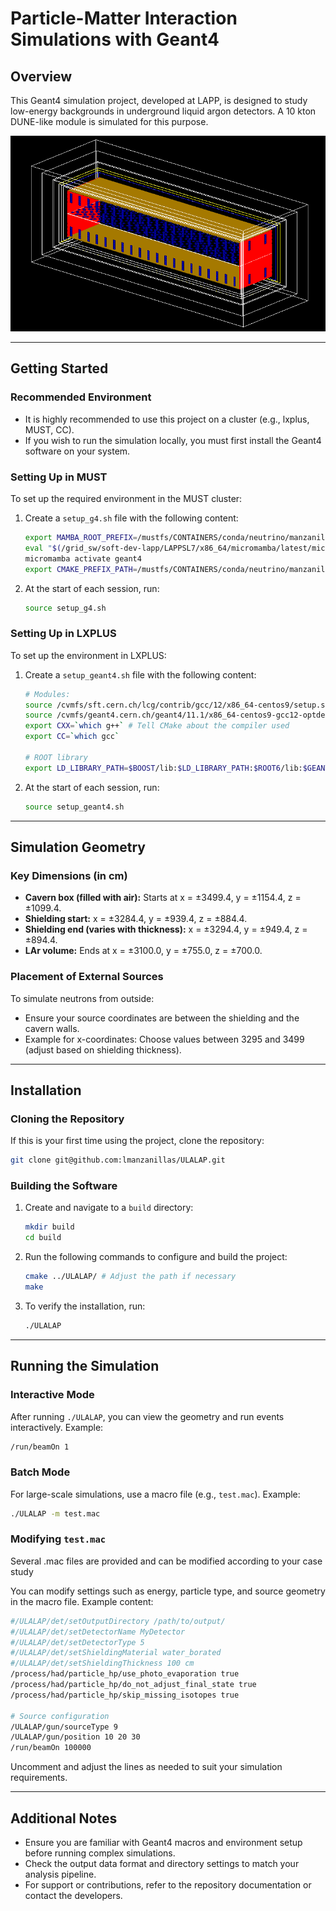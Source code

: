 # Particle-Matter Interaction Simulations with Geant4

## Overview

This Geant4 simulation project, developed at LAPP, is designed to study low-energy backgrounds in underground liquid argon detectors. A 10 kton DUNE-like module is simulated for this purpose.

![Alt text](images/10kton_LAr_module.png)

---

## Getting Started

### Recommended Environment

- It is highly recommended to use this project on a cluster (e.g., lxplus, MUST, CC).
- If you wish to run the simulation locally, you must first install the Geant4 software on your system.

### Setting Up in MUST

To set up the required environment in the MUST cluster:

1. Create a `setup_g4.sh` file with the following content:

   ```bash
   export MAMBA_ROOT_PREFIX=/mustfs/CONTAINERS/conda/neutrino/manzanilla
   eval "$(/grid_sw/soft-dev-lapp/LAPPSL7/x86_64/micromamba/latest/micromamba shell hook -s posix)"
   micromamba activate geant4
   export CMAKE_PREFIX_PATH=/mustfs/CONTAINERS/conda/neutrino/manzanilla/envs/geant4/
   ```

2. At the start of each session, run:

   ```bash
   source setup_g4.sh
   ```

### Setting Up in LXPLUS

To set up the environment in LXPLUS:

1. Create a `setup_geant4.sh` file with the following content:

   ```bash
   # Modules:
   source /cvmfs/sft.cern.ch/lcg/contrib/gcc/12/x86_64-centos9/setup.sh # Set up the compiler
   source /cvmfs/geant4.cern.ch/geant4/11.1/x86_64-centos9-gcc12-optdeb-MT/CMake-setup.sh # Set up Geant4
   export CXX=`which g++` # Tell CMake about the compiler used
   export CC=`which gcc`

   # ROOT library
   export LD_LIBRARY_PATH=$BOOST/lib:$LD_LIBRARY_PATH:$ROOT6/lib:$GEANT4/lib64:/usr/lib64/:/usr/lib
   ```

2. At the start of each session, run:

   ```bash
   source setup_geant4.sh
   ```

---

## Simulation Geometry

### Key Dimensions (in cm)

- **Cavern box (filled with air):** Starts at x = ±3499.4, y = ±1154.4, z = ±1099.4.
- **Shielding start:** x = ±3284.4, y = ±939.4, z = ±884.4.
- **Shielding end (varies with thickness):** x = ±3294.4, y = ±949.4, z = ±894.4.
- **LAr volume:** Ends at x = ±3100.0, y = ±755.0, z = ±700.0.

### Placement of External Sources

To simulate neutrons from outside:

- Ensure your source coordinates are between the shielding and the cavern walls.
- Example for x-coordinates: Choose values between 3295 and 3499 (adjust based on shielding thickness).

---

## Installation

### Cloning the Repository

If this is your first time using the project, clone the repository:

```bash
git clone git@github.com:lmanzanillas/ULALAP.git
```

### Building the Software

1. Create and navigate to a `build` directory:

   ```bash
   mkdir build
   cd build
   ```

2. Run the following commands to configure and build the project:

   ```bash
   cmake ../ULALAP/ # Adjust the path if necessary
   make
   ```

3. To verify the installation, run:

   ```bash
   ./ULALAP
   ```

---

## Running the Simulation

### Interactive Mode

After running `./ULALAP`, you can view the geometry and run events interactively. Example:

```bash
/run/beamOn 1
```

### Batch Mode

For large-scale simulations, use a macro file (e.g., `test.mac`). Example:

```bash
./ULALAP -m test.mac
```

### Modifying `test.mac`

Several .mac files are provided and can be modified according to your case study

You can modify settings such as energy, particle type, and source geometry in the macro file. Example content:

```bash
#/ULALAP/det/setOutputDirectory /path/to/output/
#/ULALAP/det/setDetectorName MyDetector
#/ULALAP/det/setDetectorType 5
#/ULALAP/det/setShieldingMaterial water_borated
#/ULALAP/det/setShieldingThickness 100 cm
/process/had/particle_hp/use_photo_evaporation true
/process/had/particle_hp/do_not_adjust_final_state true
/process/had/particle_hp/skip_missing_isotopes true

# Source configuration
/ULALAP/gun/sourceType 9
/ULALAP/gun/position 10 20 30
/run/beamOn 100000
```

Uncomment and adjust the lines as needed to suit your simulation requirements.

---

## Additional Notes

- Ensure you are familiar with Geant4 macros and environment setup before running complex simulations.
- Check the output data format and directory settings to match your analysis pipeline.
- For support or contributions, refer to the repository documentation or contact the developers.

